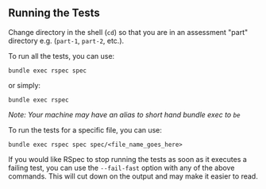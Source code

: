 ## Running the Tests

Change directory in the shell (`cd`) so that you are in an assessment "part"
directory e.g. (`part-1`, `part-2`, etc.).

To run all the tests, you can use:

`bundle exec rspec spec `

or simply:

`bundle exec rspec`

*Note: Your machine may have an alias to short hand bundle exec to `be`*

To run the tests for a specific file, you can use:

`bundle exec rspec spec spec/<file_name_goes_here>`

If you would like RSpec to stop running the tests as soon as it executes a
failing test, you can use the `--fail-fast` option with any of the above
commands. This will cut down on the output and may make it easier to read.
